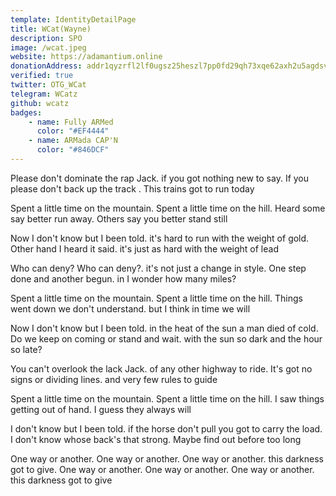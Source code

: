 ```yaml
---
template: IdentityDetailPage
title: WCat(Wayne)
description: SPO
image: /wcat.jpeg
website: https://adamantium.online
donationAddress: addr1qyzrfl2lf0ugsz25heszl7pp0fd29qh73xqe62axh2u5agdsvcnspa6ljktrhpxj2rfjv09xyxppd9lvg0mkzk3cj7gs3qxxwx
verified: true
twitter: OTG_WCat
telegram: WCatz
github: wcatz
badges:
    - name: Fully ARMed
      color: "#EF4444"
    - name: ARMada CAP'N
      color: "#846DCF"
---
```


Please don't dominate the rap Jack.
if you got nothing new to say.
If you please don't back up the track .
This trains got to run today

Spent a little time on the mountain.
Spent a little time on the hill.
Heard some say better run away.
Others say you better stand still

Now I don't know but I been told.
it's hard to run with the weight of gold.
Other hand I heard it said.
it's just as hard with the weight of lead

Who can deny? Who can deny?.
it's not just a change in style.
One step done and another begun.
in I wonder how many miles?

Spent a little time on the mountain.
Spent a little time on the hill.
Things went down we don't understand.
but I think in time we will

Now I don't know but I been told.
in the heat of the sun a man died of cold.
Do we keep on coming or stand and wait.
with the sun so dark and the hour so late?

You can't overlook the lack Jack.
of any other highway to ride.
It's got no signs or dividing lines.
and very few rules to guide

Spent a little time on the mountain.
Spent a little time on the hill.
I saw things getting out of hand.
I guess they always will

I don't know but I been told.
if the horse don't pull you got to carry the load.
I don't know whose back's that strong.
Maybe find out before too long

One way or another.
One way or another.
One way or another.
this darkness got to give.
One way or another.
One way or another.
One way or another.
this darkness got to give
